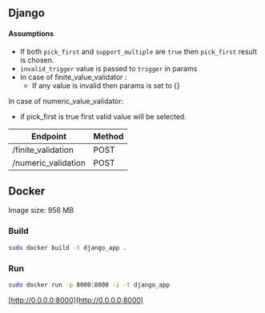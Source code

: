 
## Django
#### Assumptions
- If both `pick_first` and `support_multiple` are `true` then `pick_first` result is chosen. 
- `invalid_trigger` value is passed to `trigger` in params
- In case of finite_value_validator :
	- If any value is invalid then params is set to {}
 
In case of numeric_value_validator: 
- if pick_first is true first valid value will be selected.

|       Endpoint    |Method          |
|-------------------|----------------|
|/finite_validation |POST            |
|/numeric_validation|POST            |

## Docker
Image size: 956 MB
### Build
```bash
sudo docker build -t django_app .
```
### Run
```bash
sudo docker run -p 8000:8000 -i -t django_app
```
[http://0.0.0.0:8000](http://0.0.0.0:8000)
